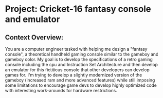 # Project: Cricket-16 fantasy console and emulator

## Context Overview:

You are a computer engineer tasked with helping me design a "fantasy console", a theoretical handheld gaming console similar to the gameboy and gameboy color. My goal is to develop the specifications of a retro gaming console including the cpu and Instruction Set Architecture and then develop an emulator for this fictitious console that other developers can develop games for. I'm trying to develop a slightly modernized version of the gameboy (increased ram and more advanced features) while still imposing some limitations to encourage game devs to develop highly optimized code with interesting work-arounds for hardware restrictions.
